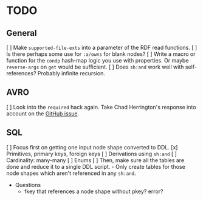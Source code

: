 # TODO

## General
[ ] Make `supported-file-exts` into a parameter of the RDF read functions.
[ ] Is there perhaps some use for `:a/owns` for blank nodes?
[ ] Write a macro or function for the `condp` hash-map logic you use with properties. Or maybe `reverse-args` on `get` would be sufficient.
[ ] Does `sh:and` work well with self-references? Probably infinite recursion.

## AVRO
[ ] Look into the `required` hack again. Take Chad Herrington's response into account on the [GitHub issue](https://github.com/deercreeklabs/lancaster/issues/20).


## SQL
[ ] Focus first on getting one input node shape converted to DDL.
    [x] Primitives, primary keys, foreign keys
    [ ] Derivations using `sh:and`
    [ ] Cardinality: many-many
    [ ] Enums
[ ] Then, make sure all the tables are done and reduce it to a single DDL script.
    - Only create tables for those node shapes which aren't referenced in any `sh:and`.

- Questions
    - fkey that references a node shape without pkey? error?
